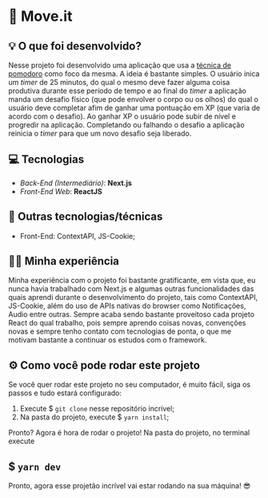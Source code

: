 # 🚀 Move.it

## 💡 O que foi desenvolvido?

Nesse projeto foi desenvolvido uma aplicação que usa a [técnica de pomodoro](https://pt.wikipedia.org/wiki/T%C3%A9cnica_pomodoro) como foco da mesma. A ideia é bastante simples. O usuário inica um _timer_ de 25 minutos, do qual o mesmo deve fazer alguma coisa produtiva durante esse período de tempo e ao final do _timer_ a aplicação manda um desafio físico (que pode envolver o corpo ou os olhos) do qual o usuário deve completar afim de ganhar uma pontuação em XP (que varia de acordo com o desafio). Ao ganhar XP o usuário pode subir de nível e progredir na aplicação. Completando ou falhando o desafio a aplicação reinicia o _timer_ para que um novo desafio seja liberado.

## 💻 Tecnologias

- _Back-End (Intermediário)_: **Next.js**
- _Front-End Web_: **ReactJS**

## 📂 Outras tecnologias/técnicas

- Front-End: ContextAPI, JS-Cookie;

## 👨‍💻 Minha experiência

Minha experiência com o projeto foi bastante gratificante, em vista que, eu nunca havia trabalhado com Next.js e algumas outras funcionalidades das quais aprendi durante o desenvolvimento do projeto, tais como ContextAPI, JS-Cookie, além do uso de APIs nativas do browser como Notificações, Audio entre outras. Sempre acaba sendo bastante proveitoso cada projeto React do qual trabalho, pois sempre aprendo coisas novas, convenções novas e sempre tenho contato com tecnologias de ponta, o que me motivam bastante a continuar os estudos com o framework.

## ⚙ Como você pode rodar este projeto

Se você quer rodar este projeto no seu computador, é muito fácil, siga os passos e tudo estará configurado:

1. Execute $ `git clone` nesse repositório incrível;
2. Na pasta do projeto, execute $ `yarn install`;

Pronto? Agora é hora de rodar o projeto! Na pasta do projeto, no terminal execute <h2> $ `yarn dev`</h2>

Pronto, agora esse projetão incrível vai estar rodando na sua máquina! 😎
